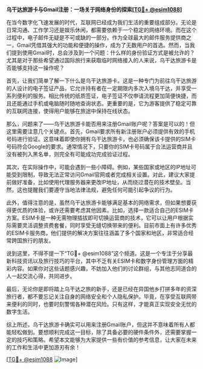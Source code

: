 **乌干达旅游卡与Gmail注册：一场关于网络身份的探索[[TG💪+ @esim1088](https://t.me/s/esim1088)]**

在当今数字化飞速发展的时代，互联网已经成为我们生活的重要组成部分。无论是日常沟通、工作学习还是娱乐休闲，都需要依赖于一个稳定的网络环境。而在这个过程中，电子邮件无疑是不可或缺的一部分。作为全球最大的邮件服务提供商之一，Gmail凭借其强大的功能和便捷的操作，成为了无数用户的首选。然而，当我们提到使用Gmail时，总会涉及到一个问题：什么样的身份验证方式是被允许的？尤其是对于那些希望通过国际旅行来获取临时网络接入的人来说，乌干达旅游卡是否能够支持这一操作呢？

首先，让我们简单了解一下什么是乌干达旅游卡。这是一种专门为前往乌干达旅游的人设计的电子签证产品，它允许持有者在一定期限内多次入境乌干达，并享受一系列便利的服务。相比传统的纸质签证，电子签证不仅申请流程更加简便快捷，而且还能通过手机或电脑随时随地查询状态。更重要的是，它为游客提供了稳定可靠的互联网连接，使得用户能够在旅途中保持在线状态。

那么，问题来了——乌干达旅游卡能否用来注册Gmail账户呢？答案是可以的！但这里需要注意几个关键点。首先，Gmail要求所有新注册账户必须提供有效的手机号码进行验证。这意味着即使你拥有乌干达旅游卡，也必须确保该卡提供的SIM卡号码符合Google的要求。通常情况下，只要你的SIM卡号码属于合法运营商并且没有被列入黑名单，则完全有可能成功完成验证过程。

其次，在实际操作中，可能会遇到一些小障碍。例如，某些国家或地区的IP地址可能受到限制，导致无法正常访问Gmail官网或者完成相关设置。对此，建议大家提前做好准备，比如使用代理服务器来更改IP地址，从而绕过潜在的技术壁垒。当然，这也提醒我们要遵守当地法律法规，避免任何可能引起争议的行为。

此外，值得注意的是，虽然乌干达旅游卡能够满足基本的网络需求，但如果想要获得更优质的体验，或许还需要考虑其他因素。比如，选择一款适合自己的ESIM卡方案。ESIM卡是一种无需物理插拔即可切换运营商的技术，它可以让用户根据实际需要灵活调整资费套餐，同时享受无缝切换带来的便利。目前市面上有许多优秀的ESIM卡服务商，他们提供的解决方案往往涵盖了多个国家和地区，非常适合经常跨国旅行的朋友。

说到这里，不得不提一下“TG💪+ @esim1088”这个频道。这是一个专注于分享最新科技资讯以及旅行技巧的平台，其中不乏有关ESIM卡和数字身份管理方面的精彩内容。如果你对这些话题感兴趣，不妨加入他们的讨论群组，与其他志同道合的人一起交流心得，共同进步。

最后，无论你是即将踏上乌干达之旅的新手，还是已经在异国他乡打拼多年的资深旅行者，都不要忘记关注自身的网络安全和个人隐私保护。毕竟，在享受互联网带来便利的同时，也要时刻警惕各种潜在风险。只有这样，才能真正实现安全无忧的数字生活。

综上所述，乌干达旅游卡确实可以用来注册Gmail账户，但这并不意味着所有人都能轻松做到。要想顺利完成这一目标，除了具备必要的硬件条件外，还需要掌握一定的技巧和策略。希望本文能够为大家提供一些有价值的参考信息，让大家在未来的工作和生活中更加游刃有余！

[[TG💪+ @esim1088](https://t.me/s/esim1088) ![Image](https://i.postimg.cc/4NQfJmqS/Snipaste-2025-05-13-00-14-12.png)]